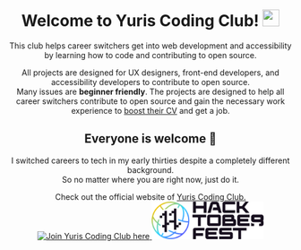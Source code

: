 <div align="center">
    
<h1>Welcome to Yuris Coding Club!
<img src="https://docs.google.com/uc?export=download&id=166Ecq6uBl61U14OUlkHOHIBv2ArKoumJ" alt="" width="30" height="30" />
</h1>

<p>This club helps career switchers get into web development and accessibility by learning how to code and contributing to open source.</p>
<p>All projects are designed for UX designers, front-end developers, and accessibility developers to contribute to open source. <br />
    Many issues are <b>beginner friendly</b>. The projects are designed to help all career switchers contribute to open source and gain the necessary work experience to <a href="https://dev.to/yuridevat/how-to-write-a-promising-cv-32ih">boost their CV</a> and get a job.</p>

<h2>Everyone is welcome 🤝</h2>

<p>I switched careers to tech in my early thirties despite a completely different background.  <br />
So no matter where you are right now, just do it.
</p>

</div>

<p align="center">
  Check out the official website of <a align="center" href="http://yuriscodingclub.com">Yuris Coding Club.</a><br />
    <a align="center" href="http://yuriscodingclub.com">
    <img alt="Join Yuris Coding Club here"
src="https://docs.google.com/uc?export=download&id=1-qKGDvfbOf19rmjZ6i0h33NtRoXDj32M" width="250" height="100" />
</a>
<a href="https://hacktoberfest.com/"><img src="https://github.com/YuriDevAT/yuriscodingclub/blob/main/public/images/hacktoberfest1.svg" alt="Hacktoberfest 2022" width="200" /></a>
</p>
